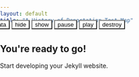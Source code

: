 ```yaml
---
layout: default
title: "A History of Deportation Test Map"
---
```


## You're ready to go!

Start developing your Jekyll website.

<html lang="en">

<head>
    <meta charset="UTF-8">
    <title>Migration Layer</title>
    <link rel="stylesheet" href="./lib/leaflet.css" />
    <style>
    html,body{
        margin: 0;
        padding: 0;
    }
    #map{
        position: absolute;
        height: 100%;
        width: 100%;
    }
    #event{
        position: absolute;
        top: 50px;
        right: 600px;
        height: 100px;
        width: 400px;
        z-index: 10000;
    }
    .btn{
        border-color:gray;
        border-width: 2px;
        background-color:white;
   }
    </style>
</head>

<body>
    <div id="map"></div>
    <div id='event'>
        <input type="button" value="setData" class="btn" onclick="setData()">
        <input type="button" value="hide" class="btn" onclick="hide()">
        <input type="button" value="show" class="btn" onclick="show()">
        <input type="button" value="pause" class="btn" onclick="pause()">
        <input type="button" value="play" class="btn" onclick="play()">
        <input type="button" value="destroy" class="btn" onclick="destroy()">
    </div>
    <script src="./lib/leaflet.js"></script>
    <script src='./src/src.js'></script>
    <script>
        var lrmap = L.map('map').setView([35, -95], 5);
        L.tileLayer('https://{s}.basemaps.cartocdn.com/light_nolabels/{z}/{x}/{y}{r}.png', {
	attribution: '&copy; <a href="https://www.openstreetmap.org/copyright">OpenStreetMap</a> contributors &copy; <a href="https://carto.com/attributions">CARTO</a>',
	subdomains: 'abcd',
	maxZoom: 19
})
        .addTo(lrmap);
        
        var data = [{"from":[-118.2705,33.9984],"to":[-122.789336,37.920458],"labels":["Los Angeles","San Francisco"],"color":"#ff3a31"},{"from":[-118.2705,33.9984],"to":[-80.247887,25.792296],"labels":[null,"Miami"],"color":"#ff7e2b"},{"from":[-118.2705,33.9984],"to":[-73.999705,40.795047],"labels":[null,"New York"],"color":"#ffc726"},{"from":[-118.2705,33.9984],"to":[-87.724088,41.917846],"labels":[null,"Chicago"],"color":"#e9ff20"},{"from":[-118.2705,33.9984],"to":[-92.145189,46.77372],"labels":[null,"Duluth"],"color":"#99ff1b"},{"from":[-118.2705,33.9984],"to":[-111.824547,40.788055],"labels":[null,"Salt Lake"],"color":"#45ff15"},{"from":[-118.2705,33.9984],"to":[-111.364615,47.536109],"labels":[null,"Great Falls"],"color":"#10ff33"},{"from":[-118.2705,33.9984],"to":[-97.585039,35.511099],"labels":[null,"Oklahoma"],"color":"#0aff84"},{"from":[-118.2705,33.9984],"to":[-115.157907,36.173032],"labels":[null,"Las Vegas"],"color":"#05ffd9"},{"from":[-118.2705,33.9984],"to":[-103.196215,34.418753],"labels":[null,"Clovis"],"color":"#00ccff"}];
        
        var data2=[{"from":[-73.875523,40.781063],"to":[-80.247887,25.792296],"labels":["New York","Miami"],"color":"#d7768a"},{"from":[-73.875523,40.781063],"to":[-118.2705,33.9984],"labels":[null,"Los Angeles"],"color":"#00ccff"},{"from":[-73.875523,40.781063],"to":[-87.724088,41.917846],"labels":[null,"Chicago"],"color":"#ffc726"},{"from":[-73.875523,40.781063],"to":[-71.058437,42.35902],"labels":[null,"Boston"],"color":"#e9ff20"},{"from":[-73.875523,40.781063],"to":[-75.683057,45.42172],"labels":[null,"Ottawa"],"color":"#99ff1b"}];

        data = data.map(item => { return {...item, value: parseInt(Math.random()*20)}});
        data2 = data2.map(item => { return {...item, value: parseInt(Math.random()*20)}});

        var migrationLayer = new L.migrationLayer({
            map: lrmap,
            data: data,
            pulseRadius:30,
            pulseBorderWidth:3,
            arcWidth:1,
            arcLabel:true,
            arcLabelFont:'10px sans-serif',
            maxWidth:10
            }
        );
        migrationLayer.addTo(lrmap);

        function setData(){
            migrationLayer.setData(data2);
        }
        function hide(){
            migrationLayer.hide();
        }
        function show(){
            migrationLayer.show();
        }
        function play(){
            migrationLayer.play();
        }
        function pause(){
            migrationLayer.pause();
        }
        function destroy() {
            migrationLayer.destroy();
        }
    </script>
</body>

</html>
